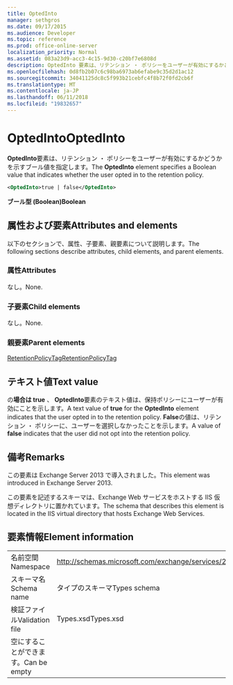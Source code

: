 ```yaml
---
title: OptedInto
manager: sethgros
ms.date: 09/17/2015
ms.audience: Developer
ms.topic: reference
ms.prod: office-online-server
localization_priority: Normal
ms.assetid: 083a23d9-acc3-4c15-9d30-c20bf7e6808d
description: OptedInto 要素は、リテンション ・ ポリシーをユーザーが有効にするかどうかを示すブール値を指定します。
ms.openlocfilehash: 0d8fb2b07c6c98ba6973ab6efabe9c35d2d1ac12
ms.sourcegitcommit: 34041125dc8c5f993b21cebfc4f8b72f0fd2cb6f
ms.translationtype: MT
ms.contentlocale: ja-JP
ms.lasthandoff: 06/11/2018
ms.locfileid: "19832657"
---
```

# <a name="optedinto"></a><span data-ttu-id="97946-103">OptedInto</span><span class="sxs-lookup"><span data-stu-id="97946-103">OptedInto</span></span>

<span data-ttu-id="97946-104">**OptedInto**要素は、リテンション ・ ポリシーをユーザーが有効にするかどうかを示すブール値を指定します。</span><span class="sxs-lookup"><span data-stu-id="97946-104">The **OptedInto** element specifies a Boolean value that indicates whether the user opted in to the retention policy.</span></span> 
  
```XML
<OptedInto>true | false</OptedInto>
```

 <span data-ttu-id="97946-105">**ブール型 (Boolean)**</span><span class="sxs-lookup"><span data-stu-id="97946-105">**Boolean**</span></span>
## <a name="attributes-and-elements"></a><span data-ttu-id="97946-106">属性および要素</span><span class="sxs-lookup"><span data-stu-id="97946-106">Attributes and elements</span></span>

<span data-ttu-id="97946-107">以下のセクションで、属性、子要素、親要素について説明します。</span><span class="sxs-lookup"><span data-stu-id="97946-107">The following sections describe attributes, child elements, and parent elements.</span></span>
  
### <a name="attributes"></a><span data-ttu-id="97946-108">属性</span><span class="sxs-lookup"><span data-stu-id="97946-108">Attributes</span></span>

<span data-ttu-id="97946-109">なし。</span><span class="sxs-lookup"><span data-stu-id="97946-109">None.</span></span>
  
### <a name="child-elements"></a><span data-ttu-id="97946-110">子要素</span><span class="sxs-lookup"><span data-stu-id="97946-110">Child elements</span></span>

<span data-ttu-id="97946-111">なし。</span><span class="sxs-lookup"><span data-stu-id="97946-111">None.</span></span>
  
### <a name="parent-elements"></a><span data-ttu-id="97946-112">親要素</span><span class="sxs-lookup"><span data-stu-id="97946-112">Parent elements</span></span>

[<span data-ttu-id="97946-113">RetentionPolicyTag</span><span class="sxs-lookup"><span data-stu-id="97946-113">RetentionPolicyTag</span></span>](retentionpolicytag.md)
  
## <a name="text-value"></a><span data-ttu-id="97946-114">テキスト値</span><span class="sxs-lookup"><span data-stu-id="97946-114">Text value</span></span>

<span data-ttu-id="97946-115">の**場合は true** 、 **OptedInto**要素のテキスト値は、保持ポリシーにユーザーが有効にことを示します。</span><span class="sxs-lookup"><span data-stu-id="97946-115">A text value of **true** for the **OptedInto** element indicates that the user opted in to the retention policy.</span></span> <span data-ttu-id="97946-116">**False**の値は、リテンション ・ ポリシーに、ユーザーを選択しなかったことを示します。</span><span class="sxs-lookup"><span data-stu-id="97946-116">A value of **false** indicates that the user did not opt into the retention policy.</span></span> 
  
## <a name="remarks"></a><span data-ttu-id="97946-117">備考</span><span class="sxs-lookup"><span data-stu-id="97946-117">Remarks</span></span>

<span data-ttu-id="97946-118">この要素は Exchange Server 2013 で導入されました。</span><span class="sxs-lookup"><span data-stu-id="97946-118">This element was introduced in Exchange Server 2013.</span></span>
  
<span data-ttu-id="97946-119">この要素を記述するスキーマは、Exchange Web サービスをホストする IIS 仮想ディレクトリに置かれています。</span><span class="sxs-lookup"><span data-stu-id="97946-119">The schema that describes this element is located in the IIS virtual directory that hosts Exchange Web Services.</span></span>
  
## <a name="element-information"></a><span data-ttu-id="97946-120">要素情報</span><span class="sxs-lookup"><span data-stu-id="97946-120">Element information</span></span>

|||
|:-----|:-----|
|<span data-ttu-id="97946-121">名前空間</span><span class="sxs-lookup"><span data-stu-id="97946-121">Namespace</span></span>  <br/> |http://schemas.microsoft.com/exchange/services/2006/types  <br/> |
|<span data-ttu-id="97946-122">スキーマ名</span><span class="sxs-lookup"><span data-stu-id="97946-122">Schema name</span></span>  <br/> |<span data-ttu-id="97946-123">タイプのスキーマ</span><span class="sxs-lookup"><span data-stu-id="97946-123">Types schema</span></span>  <br/> |
|<span data-ttu-id="97946-124">検証ファイル</span><span class="sxs-lookup"><span data-stu-id="97946-124">Validation file</span></span>  <br/> |<span data-ttu-id="97946-125">Types.xsd</span><span class="sxs-lookup"><span data-stu-id="97946-125">Types.xsd</span></span>  <br/> |
|<span data-ttu-id="97946-126">空にすることができます。</span><span class="sxs-lookup"><span data-stu-id="97946-126">Can be empty</span></span>  <br/> ||
   

